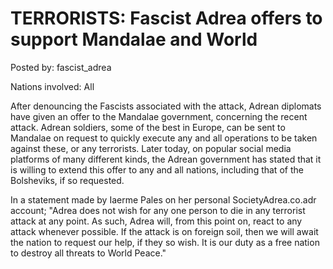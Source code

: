 # TERRORISTS: Fascist Adrea offers to support Mandalae and World

Posted by: fascist_adrea

Nations involved: All

After denouncing the Fascists associated with the attack, Adrean diplomats have given an offer to the Mandalae government, concerning the recent attack. Adrean soldiers, some of the best in Europe, can be sent to Mandalae on request to quickly execute any and all operations to be taken against these, or any terrorists. Later today, on popular social media platforms of many different kinds, the Adrean government has stated that it is willing to extend this offer to any and all nations, including that of the Bolsheviks, if so requested.

In a statement made by Iaerme Pales on her personal SocietyAdrea.co.adr account; "Adrea does not wish for any one person to die in any terrorist attack at any point. As such, Adrea will, from this point on, react to any attack whenever possible. If the attack is on foreign soil, then we will await the nation to request our help, if they so wish. It is our duty as a free nation to destroy all threats to World Peace."